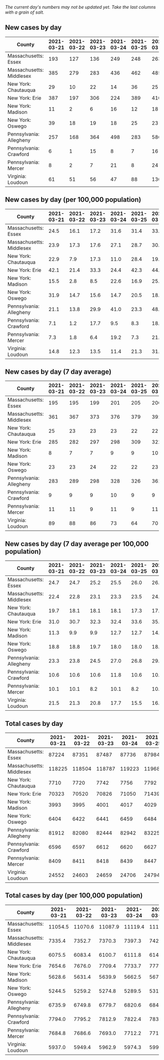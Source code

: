 _The current day's numbers may not be updated yet. Take the last columns with a grain of salt._
## New cases by day

| County | 2021-03-21 | 2021-03-22 | 2021-03-23 | 2021-03-24 | 2021-03-25 | 2021-03-26 | 2021-03-27 |
| --- | --- | --- | --- | --- | --- | --- | --- |
| Massachusetts: Essex | 193 | 127 | 136 | 249 | 248 | 263 |  |
| Massachusetts: Middlesex | 385 | 279 | 283 | 436 | 462 | 485 |  |
| New York: Chautauqua | 29 | 10 | 22 | 14 | 36 | 25 |  |
| New York: Erie | 387 | 197 | 306 | 224 | 389 | 410 |  |
| New York: Madison | 11 | 2 | 6 | 16 | 12 | 18 |  |
| New York: Oswego | 39 | 18 | 19 | 18 | 25 | 23 |  |
| Pennsylvania: Allegheny | 257 | 168 | 364 | 498 | 283 | 586 |  |
| Pennsylvania: Crawford | 6 | 1 | 15 | 8 | 7 | 16 |  |
| Pennsylvania: Mercer | 8 | 2 | 7 | 21 | 8 | 24 |  |
| Virginia: Loudoun | 61 | 51 | 56 | 47 | 88 | 130 |  |

## New cases by day (per 100,000 population)

| County | 2021-03-21 | 2021-03-22 | 2021-03-23 | 2021-03-24 | 2021-03-25 | 2021-03-26 | 2021-03-27 |
| --- | --- | --- | --- | --- | --- | --- | --- |
| Massachusetts: Essex | 24.5 | 16.1 | 17.2 | 31.6 | 31.4 | 33.3 |  |
| Massachusetts: Middlesex | 23.9 | 17.3 | 17.6 | 27.1 | 28.7 | 30.1 |  |
| New York: Chautauqua | 22.9 | 7.9 | 17.3 | 11.0 | 28.4 | 19.7 |  |
| New York: Erie | 42.1 | 21.4 | 33.3 | 24.4 | 42.3 | 44.6 |  |
| New York: Madison | 15.5 | 2.8 | 8.5 | 22.6 | 16.9 | 25.4 |  |
| New York: Oswego | 31.9 | 14.7 | 15.6 | 14.7 | 20.5 | 18.8 |  |
| Pennsylvania: Allegheny | 21.1 | 13.8 | 29.9 | 41.0 | 23.3 | 48.2 |  |
| Pennsylvania: Crawford | 7.1 | 1.2 | 17.7 | 9.5 | 8.3 | 18.9 |  |
| Pennsylvania: Mercer | 7.3 | 1.8 | 6.4 | 19.2 | 7.3 | 21.9 |  |
| Virginia: Loudoun | 14.8 | 12.3 | 13.5 | 11.4 | 21.3 | 31.4 |  |

## New cases by day (7 day average)

| County | 2021-03-21 | 2021-03-22 | 2021-03-23 | 2021-03-24 | 2021-03-25 | 2021-03-26 | 2021-03-27 |
| --- | --- | --- | --- | --- | --- | --- | --- |
| Massachusetts: Essex | 195 | 195 | 199 | 201 | 205 | 206 |  |
| Massachusetts: Middlesex | 361 | 367 | 373 | 376 | 379 | 391 |  |
| New York: Chautauqua | 25 | 23 | 23 | 23 | 22 | 22 |  |
| New York: Erie | 285 | 282 | 297 | 298 | 309 | 322 |  |
| New York: Madison | 8 | 7 | 7 | 9 | 9 | 10 |  |
| New York: Oswego | 23 | 23 | 24 | 22 | 22 | 23 |  |
| Pennsylvania: Allegheny | 283 | 289 | 298 | 328 | 326 | 361 |  |
| Pennsylvania: Crawford | 9 | 9 | 9 | 10 | 9 | 9 |  |
| Pennsylvania: Mercer | 11 | 11 | 9 | 11 | 9 | 11 |  |
| Virginia: Loudoun | 89 | 88 | 86 | 73 | 64 | 70 |  |

## New cases by day (7 day average per 100,000 population)

| County | 2021-03-21 | 2021-03-22 | 2021-03-23 | 2021-03-24 | 2021-03-25 | 2021-03-26 | 2021-03-27 |
| --- | --- | --- | --- | --- | --- | --- | --- |
| Massachusetts: Essex | 24.7 | 24.7 | 25.2 | 25.5 | 26.0 | 26.1 |  |
| Massachusetts: Middlesex | 22.4 | 22.8 | 23.1 | 23.3 | 23.5 | 24.3 |  |
| New York: Chautauqua | 19.7 | 18.1 | 18.1 | 18.1 | 17.3 | 17.3 |  |
| New York: Erie | 31.0 | 30.7 | 32.3 | 32.4 | 33.6 | 35.0 |  |
| New York: Madison | 11.3 | 9.9 | 9.9 | 12.7 | 12.7 | 14.1 |  |
| New York: Oswego | 18.8 | 18.8 | 19.7 | 18.0 | 18.0 | 18.8 |  |
| Pennsylvania: Allegheny | 23.3 | 23.8 | 24.5 | 27.0 | 26.8 | 29.7 |  |
| Pennsylvania: Crawford | 10.6 | 10.6 | 10.6 | 11.8 | 10.6 | 10.6 |  |
| Pennsylvania: Mercer | 10.1 | 10.1 | 8.2 | 10.1 | 8.2 | 10.1 |  |
| Virginia: Loudoun | 21.5 | 21.3 | 20.8 | 17.7 | 15.5 | 16.9 |  |

## Total cases by day

| County | 2021-03-21 | 2021-03-22 | 2021-03-23 | 2021-03-24 | 2021-03-25 | 2021-03-26 | 2021-03-27 |
| --- | --- | --- | --- | --- | --- | --- | --- |
| Massachusetts: Essex | 87224 | 87351 | 87487 | 87736 | 87984 | 88247 |  |
| Massachusetts: Middlesex | 118225 | 118504 | 118787 | 119223 | 119685 | 120170 |  |
| New York: Chautauqua | 7710 | 7720 | 7742 | 7756 | 7792 | 7817 |  |
| New York: Erie | 70323 | 70520 | 70826 | 71050 | 71439 | 71849 |  |
| New York: Madison | 3993 | 3995 | 4001 | 4017 | 4029 | 4047 |  |
| New York: Oswego | 6404 | 6422 | 6441 | 6459 | 6484 | 6507 |  |
| Pennsylvania: Allegheny | 81912 | 82080 | 82444 | 82942 | 83225 | 83811 |  |
| Pennsylvania: Crawford | 6596 | 6597 | 6612 | 6620 | 6627 | 6643 |  |
| Pennsylvania: Mercer | 8409 | 8411 | 8418 | 8439 | 8447 | 8471 |  |
| Virginia: Loudoun | 24552 | 24603 | 24659 | 24706 | 24794 | 24924 |  |

## Total cases by day (per 100,000 population)

| County | 2021-03-21 | 2021-03-22 | 2021-03-23 | 2021-03-24 | 2021-03-25 | 2021-03-26 | 2021-03-27 |
| --- | --- | --- | --- | --- | --- | --- | --- |
| Massachusetts: Essex | 11054.5 | 11070.6 | 11087.9 | 11119.4 | 11150.9 | 11184.2 |  |
| Massachusetts: Middlesex | 7335.4 | 7352.7 | 7370.3 | 7397.3 | 7426.0 | 7456.1 |  |
| New York: Chautauqua | 6075.5 | 6083.4 | 6100.7 | 6111.8 | 6140.1 | 6159.8 |  |
| New York: Erie | 7654.6 | 7676.0 | 7709.4 | 7733.7 | 7776.1 | 7820.7 |  |
| New York: Madison | 5628.6 | 5631.4 | 5639.9 | 5662.5 | 5679.4 | 5704.7 |  |
| New York: Oswego | 5244.5 | 5259.2 | 5274.8 | 5289.5 | 5310.0 | 5328.8 |  |
| Pennsylvania: Allegheny | 6735.9 | 6749.8 | 6779.7 | 6820.6 | 6843.9 | 6892.1 |  |
| Pennsylvania: Crawford | 7794.0 | 7795.2 | 7812.9 | 7822.4 | 7830.6 | 7849.6 |  |
| Pennsylvania: Mercer | 7684.8 | 7686.6 | 7693.0 | 7712.2 | 7719.5 | 7741.4 |  |
| Virginia: Loudoun | 5937.0 | 5949.4 | 5962.9 | 5974.3 | 5995.6 | 6027.0 |  |
